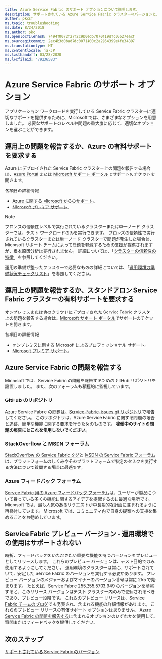 ```yaml
---
title: Azure Service Fabric のサポート オプションについて説明します。
description: サポートされている Azure Service Fabric クラスターのバージョンと、サポート チケットを提出するためのリンク
author: pkcsf
ms.topic: troubleshooting
ms.date: 8/24/2018
ms.author: pkc
ms.openlocfilehash: 7494f0072f27f2c9b00db7070f19dfc05627eacf
ms.sourcegitcommit: 2ec4b3d0bad7dc0071400c2a2264399e4fe34897
ms.translationtype: HT
ms.contentlocale: ja-JP
ms.lasthandoff: 03/28/2020
ms.locfileid: "79236583"
---
```

# <a name="azure-service-fabric-support-options"></a>Azure Service Fabric のサポート オプション

アプリケーション ワークロードを実行している Service Fabric クラスターに適切なサポートを提供するために、Microsoft では、さまざまなオプションを用意しました。 必要なサポートのレベルや問題の重大度に応じて、適切なオプションを選ぶことができます。 

## <a name="report-production-issues-or-request-paid-support-for-azure"></a>運用上の問題を報告するか、Azure の有料サポートを要求する

Azure にデプロイされた Service Fabric クラスター上の問題を報告する場合は、[Azure Portal](https://ms.portal.azure.com/#blade/Microsoft_Azure_Support/HelpAndSupportBlade/overview) または [Microsoft サポート ポータル](https://support.microsoft.com/oas/default.aspx?prid=16146)でサポートのチケットを開きます。

各項目の詳細情報
 
- [Azure に関する Microsoft からのサポート](https://azure.microsoft.com/support/plans/?b=16.44)。
- [Microsoft プレミア サポート](https://support.microsoft.com/en-us/premier)。

> [!Note]
> ブロンズの信頼性レベルで実行されているクラスターまたは単一ノード クラスターでは、テスト ワークロードのみを実行できます。 ブロンズの信頼性で実行されているクラスターまたは単一ノード クラスターで問題が発生した場合は、Microsoft サポート チームによって問題を軽減するための支援が提供されますが、根本原因分析は実行されません。 詳細については、「[クラスターの信頼性の特徴](https://docs.microsoft.com/azure/service-fabric/service-fabric-cluster-capacity#the-reliability-characteristics-of-the-cluster)」を参照してください。
>
> 運用の準備が整ったクラスターで必要なものの詳細については、「[運用環境の準備状況チェックリスト](https://docs.microsoft.com/azure/service-fabric/service-fabric-production-readiness-checklist)」を参照してください。

<a id="getlivesitesupportonprem"></a>

## <a name="report-production-issues-or-request-paid-support-for-standalone-service-fabric-clusters"></a>運用上の問題を報告するか、スタンドアロン Service Fabric クラスターの有料サポートを要求する

オンプレミスまたは他のクラウドにデプロイされた Service Fabric クラスター上の問題を報告する場合は、[Microsoft サポート ポータル](https://portal.azure.com/#blade/Microsoft_Azure_Support/HelpAndSupportBlade/overview)でサポートのチケットを開きます。

各項目の詳細情報

- [オンプレミスに関する Microsoft によるプロフェッショナル サポート](https://support.microsoft.com/en-us/gp/offerprophone?wa=wsignin1.0)。
- [Microsoft プレミア サポート](https://support.microsoft.com/en-us/premier)。

## <a name="report-azure-service-fabric-issues"></a>Azure Service Fabric の問題を報告する

Microsoft では、Service Fabric の問題を報告するための GitHub リポジトリを設置しました。  また、次のフォーラムも積極的に監視しています。

### <a name="github-repo"></a>GitHub のリポジトリ 

Azure Service Fabric の問題は、[Service-Fabric-issues git リポジトリ](https://github.com/Azure/service-fabric-issues)で報告してください。 このリポジトリは、Azure Service Fabric に関する問題の報告と追跡、簡単な機能に関する要求を行うためのものです。 **稼働中のサイトの問題の報告にはこれを使用しないでください**。

### <a name="stackoverflow-and-msdn-forums"></a>StackOverflow と MSDN フォーラム

[StackOverflow の Service Fabric タグ][stackoverflow]と [MSDN の Service Fabric フォーラム][msdn-forum]は、プラットフォームのしくみやそのプラットフォームで特定のタスクを実行する方法について質問する場合に最適です。

### <a name="azure-feedback-forum"></a>Azure フィードバック フォーラム

[Service Fabric 用の Azure フィードバック フォーラム][uservoice-forum]は、ユーザーが製品について持っている多くの機能に関するアイデアを提起するのに最適な場所です。Microsoft では、最も人気のあるリクエストが中長期的な計画に含まれるように再検討しています。 Microsoft では、コミュニティ内で自身の提案への支持を集めることをお勧めしています。

## <a name="service-fabric-preview-versions---unsupported-for-production-use"></a>Service Fabric プレビュー バージョン - 運用環境での使用はサポートされない

時折、フィードバックをいただきたい重要な機能を持つバージョンをプレビューとしてリリースします。 これらのプレビュー バージョンは、テスト目的でのみ使用するようにしてください。 運用環境のクラスターは常に、サポートされていて、安定した Service Fabric のバージョンを実行する必要があります。 プレビュー バージョンのメジャーおよびマイナーのバージョン番号は常に 255 で始まります。 たとえば、Service Fabric 255.255.5703.949 のバージョンを参照すると、このリリース バージョンはテスト クラスター内のみで使用されるべきであり、プレビュー段階です。 これらのプレビュー リリースは、[Service Fabric チームのブログ](https://blogs.msdn.microsoft.com/azureservicefabric)でも発表され、含まれる機能の詳細情報があります。
これらのプレビュー リリースの有償サポート オプションはありません。 [Azure Service Fabric の問題を報告する](https://docs.microsoft.com/azure/service-fabric/service-fabric-support#report-azure-service-fabric-issues)に含まれるオプションのいずれかを使用して、質問またはフィードバックを提供してください。

## <a name="next-steps"></a>次のステップ

[サポートされている Service Fabric のバージョン](service-fabric-versions.md)

<!--references-->
[msdn-forum]: https://social.msdn.microsoft.com/Forums/en-US/home?forum=AzureServiceFabric
[stackoverflow]: https://stackoverflow.com/questions/tagged/azure-service-fabric
[uservoice-forum]: https://feedback.azure.com/forums/293901-service-fabric
[acom-docs]: https://aka.ms/servicefabricdocs
[sample-repos]: https://aka.ms/servicefabricsamples
